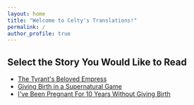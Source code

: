 ```yaml
---
layout: home
title: "Welcome to Celty's Translations!"
permalink: /
author_profile: true
---
```


## Select the Story You Would Like to Read

- [The Tyrant's Beloved Empress](/tyrant-toc/index.md/)
- [Giving Birth in a Supernatural Game](/supernatural-toc/index.md/)
- [I've Been Pregnant For 10 Years Without Giving Birth](/10years-toc/index.md/)
